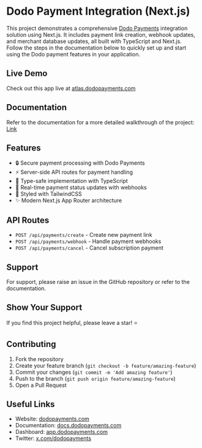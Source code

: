 # Dodo Payment Integration (Next.js)

This project demonstrates a comprehensive [Dodo Payments](https://dodopayments.com) integration solution using Next.js. It includes payment link creation, webhook updates, and merchant database updates, all built with TypeScript and Next.js. Follow the steps in the documentation below to quickly set up and start using the Dodo payment features in your application.

## Live Demo

Check out this app live at [atlas.dodopayments.com](https://atlas.dodopayments.com)

## Documentation

Refer to the documentation for a more detailed walkthrough of the project:
[Link](https://docs.dodopayments.com/api-reference/integration-guide)

## Features

- 🔒 Secure payment processing with Dodo Payments
- ⚡ Server-side API routes for payment handling
- 🎯 Type-safe implementation with TypeScript
- 🔄 Real-time payment status updates with webhooks
- 🎨 Styled with TailwindCSS
- ✨ Modern Next.js App Router architecture

## API Routes

- `POST /api/payments/create` - Create new payment link
- `POST /api/payments/webhook` - Handle payment webhooks
- `POST /api/payments/cancel` - Cancel subscription payment

## Support

For support, please raise an issue in the GitHub repository or refer to the documentation.

## Show Your Support

If you find this project helpful, please leave a star! ⭐

## Contributing

1. Fork the repository
2. Create your feature branch (`git checkout -b feature/amazing-feature`)
3. Commit your changes (`git commit -m 'Add amazing feature'`)
4. Push to the branch (`git push origin feature/amazing-feature`)
5. Open a Pull Request

## Useful Links

- Website: [dodopayments.com](https://dodopayments.com)
- Documentation: [docs.dodopayments.com](https://docs.dodopayments.com)
- Dashboard: [app.dodopayments.com](https://app.dodopayments.com)
- Twitter: [x.com/dodopayments](https://x.com/dodopayments)
